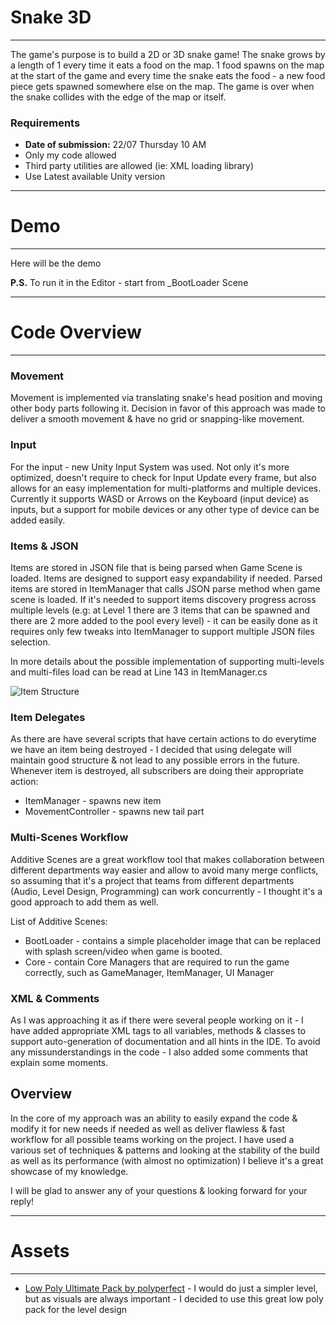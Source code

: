 # Snake 3D
 -------------------------
 
The game's purpose is to build a 2D or 3D snake game! The snake grows by a length of 1 every time it eats a food on the map. 1 food spawns on the map at the start of the game and every time the snake eats the food - a new food piece gets spawned somewhere else on the map. The game is over when the snake collides with the edge of the map or itself.

### Requirements
<ul>
 <li><strong>Date of submission:</strong> 22/07 Thursday 10 AM</li>
 <li>Only my code allowed</li>
 <li>Third party utilities are allowed (ie: XML loading library)</li>
 <li>Use Latest available Unity version</li> 
</ul>

------------------------------------
# Demo
------------------------------------
Here will be the demo

**P.S.** To run it in the Editor - start from \_BootLoader Scene

------------------------------------
# Code Overview
------------------------------------

### Movement
Movement is implemented via translating snake's head position and moving other body parts following it. Decision in favor of this approach was made to deliver a smooth movement & have no grid or snapping-like movement.

### Input
For the input - new Unity Input System was used. Not only it's more optimized, doesn't require to check for Input Update every frame, but also allows for an easy implementation for multi-platforms and multiple devices. Currently it supports WASD or Arrows on the Keyboard (input device) as inputs, but a support for mobile devices or any other type of device can be added easily.

### Items & JSON
Items are stored in JSON file that is being parsed when Game Scene is loaded. Items are designed to support easy expandability if needed. Parsed items are stored in ItemManager that calls JSON parse method when game scene is loaded. If it's needed to support items discovery progress across multiple levels (e.g: at Level 1 there are 3 items that can be spawned and there are 2 more added to the pool every level) - it can be easily done as it requires only few tweaks into ItemManager to support multiple JSON files selection.

In more details about the possible implementation of supporting multi-levels and multi-files load can be read at Line 143 in ItemManager.cs

![Item Structure](https://i.imgur.com/WMt7s25.png)

### Item Delegates
As there are have several scripts that have certain actions to do everytime we have an item being destroyed - I decided that using delegate will maintain good structure & not lead to any possible errors in the future. Whenever item is destroyed, all subscribers are doing their appropriate action:
- ItemManager - spawns new item
- MovementController - spawns new tail part

### Multi-Scenes Workflow
Additive Scenes are a great workflow tool that makes collaboration between different departments way easier and allow to avoid many merge conflicts, so assuming that it's a project that teams from different departments (Audio, Level Design, Programming) can work concurrently - I thought it's a good approach to add them as well.

List of Additive Scenes:
- BootLoader - contains a simple placeholder image that can be replaced with splash screen/video when game is booted.
- Core - contain Core Managers that are required to run the game correctly, such as GameManager, ItemManager, UI Manager

### XML & Comments
As I was approaching it as if there were several people working on it - I have added appropriate XML tags to all variables, methods & classes to support auto-generation of documentation and all hints in the IDE. To avoid any missunderstandings in the code - I also added some comments that explain some moments.

## Overview
In the core of my approach was an ability to easily expand the code & modify it for new needs if needed as well as deliver flawless & fast workflow for all possible teams working on the project. I have used a various set of techniques & patterns and looking at the stability of the build as well as its performance (with almost no optimization) I believe it's a great showcase of my knowledge.

I will be glad to answer any of your questions & looking forward for your reply!

------------------------------------
# Assets
------------------------------------
- [Low Poly Ultimate Pack by polyperfect](https://assetstore.unity.com/packages/3d/props/low-poly-ultimate-pack-54733) - I would do just a simpler level, but as visuals are always important - I decided to use this great low poly pack for the level design
